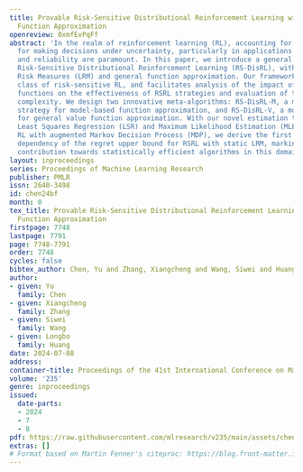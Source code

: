 ```yaml
---
title: Provable Risk-Sensitive Distributional Reinforcement Learning with General
  Function Approximation
openreview: 0xmfExPqFf
abstract: 'In the realm of reinforcement learning (RL), accounting for risk is crucial
  for making decisions under uncertainty, particularly in applications where safety
  and reliability are paramount. In this paper, we introduce a general framework on
  Risk-Sensitive Distributional Reinforcement Learning (RS-DisRL), with static Lipschitz
  Risk Measures (LRM) and general function approximation. Our framework covers a broad
  class of risk-sensitive RL, and facilitates analysis of the impact of estimation
  functions on the effectiveness of RSRL strategies and evaluation of their sample
  complexity. We design two innovative meta-algorithms: RS-DisRL-M, a model-based
  strategy for model-based function approximation, and RS-DisRL-V, a model-free approach
  for general value function approximation. With our novel estimation techniques via
  Least Squares Regression (LSR) and Maximum Likelihood Estimation (MLE) in distributional
  RL with augmented Markov Decision Process (MDP), we derive the first $\widetilde{\mathcal{O}}(\sqrt{K})$
  dependency of the regret upper bound for RSRL with static LRM, marking a pioneering
  contribution towards statistically efficient algorithms in this domain.'
layout: inproceedings
series: Proceedings of Machine Learning Research
publisher: PMLR
issn: 2640-3498
id: chen24bf
month: 0
tex_title: Provable Risk-Sensitive Distributional Reinforcement Learning with General
  Function Approximation
firstpage: 7748
lastpage: 7791
page: 7748-7791
order: 7748
cycles: false
bibtex_author: Chen, Yu and Zhang, Xiangcheng and Wang, Siwei and Huang, Longbo
author:
- given: Yu
  family: Chen
- given: Xiangcheng
  family: Zhang
- given: Siwei
  family: Wang
- given: Longbo
  family: Huang
date: 2024-07-08
address:
container-title: Proceedings of the 41st International Conference on Machine Learning
volume: '235'
genre: inproceedings
issued:
  date-parts:
  - 2024
  - 7
  - 8
pdf: https://raw.githubusercontent.com/mlresearch/v235/main/assets/chen24bf/chen24bf.pdf
extras: []
# Format based on Martin Fenner's citeproc: https://blog.front-matter.io/posts/citeproc-yaml-for-bibliographies/
---
```

